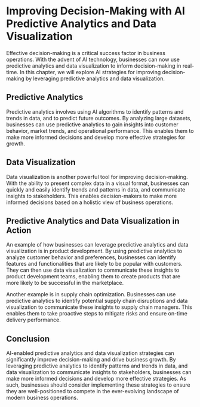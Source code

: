 Improving Decision-Making with AI Predictive Analytics and Data Visualization
===========================================================================================================================

Effective decision-making is a critical success factor in business operations. With the advent of AI technology, businesses can now use predictive analytics and data visualization to inform decision-making in real-time. In this chapter, we will explore AI strategies for improving decision-making by leveraging predictive analytics and data visualization.

Predictive Analytics
--------------------

Predictive analytics involves using AI algorithms to identify patterns and trends in data, and to predict future outcomes. By analyzing large datasets, businesses can use predictive analytics to gain insights into customer behavior, market trends, and operational performance. This enables them to make more informed decisions and develop more effective strategies for growth.

Data Visualization
------------------

Data visualization is another powerful tool for improving decision-making. With the ability to present complex data in a visual format, businesses can quickly and easily identify trends and patterns in data, and communicate insights to stakeholders. This enables decision-makers to make more informed decisions based on a holistic view of business operations.

Predictive Analytics and Data Visualization in Action
-----------------------------------------------------

An example of how businesses can leverage predictive analytics and data visualization is in product development. By using predictive analytics to analyze customer behavior and preferences, businesses can identify features and functionalities that are likely to be popular with customers. They can then use data visualization to communicate these insights to product development teams, enabling them to create products that are more likely to be successful in the marketplace.

Another example is in supply chain optimization. Businesses can use predictive analytics to identify potential supply chain disruptions and data visualization to communicate these insights to supply chain managers. This enables them to take proactive steps to mitigate risks and ensure on-time delivery performance.

Conclusion
----------

AI-enabled predictive analytics and data visualization strategies can significantly improve decision-making and drive business growth. By leveraging predictive analytics to identify patterns and trends in data, and data visualization to communicate insights to stakeholders, businesses can make more informed decisions and develop more effective strategies. As such, businesses should consider implementing these strategies to ensure they are well-positioned to compete in the ever-evolving landscape of modern business operations.
